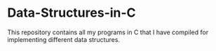 Data-Structures-in-C
====================

This repository contains all my programs in C that I have compiled for implementing different data structures.
